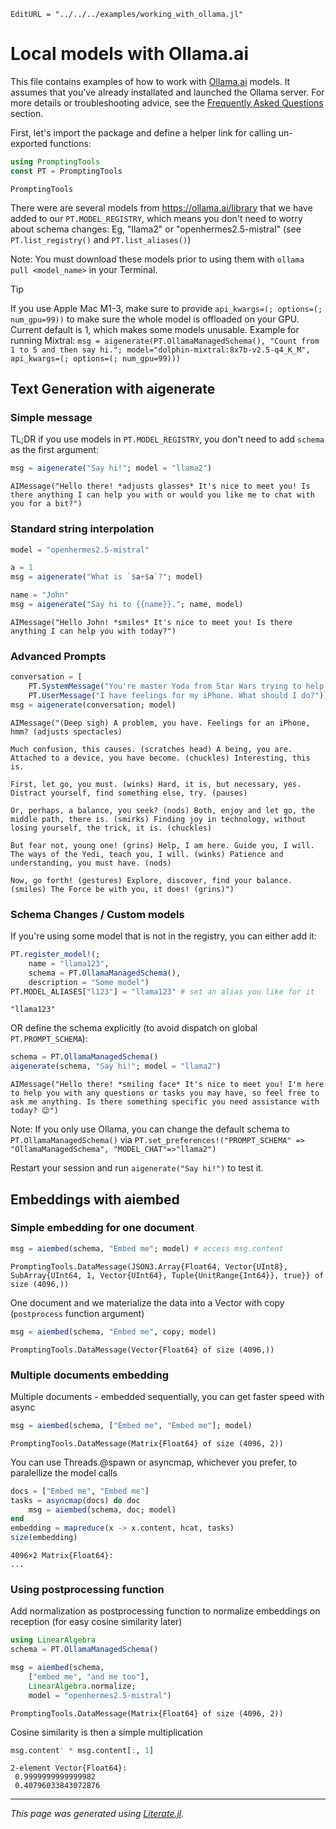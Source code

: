 ```@meta
EditURL = "../../../examples/working_with_ollama.jl"
```

# Local models with Ollama.ai

This file contains examples of how to work with [Ollama.ai](https://ollama.ai/) models.
It assumes that you've already installated and launched the Ollama server. For more details or troubleshooting advice, see the [Frequently Asked Questions](@ref) section.

First, let's import the package and define a helper link for calling un-exported functions:

````julia
using PromptingTools
const PT = PromptingTools
````

````
PromptingTools
````

There were are several models from https://ollama.ai/library that we have added to our `PT.MODEL_REGISTRY`, which means you don't need to worry about schema changes:
Eg, "llama2" or "openhermes2.5-mistral" (see `PT.list_registry()` and `PT.list_aliases()`)

Note: You must download these models prior to using them with `ollama pull <model_name>` in your Terminal.

> [!TIP]
> If you use Apple Mac M1-3, make sure to provide `api_kwargs=(; options=(; num_gpu=99))` to make sure the whole model is offloaded on your GPU. Current default is 1, which makes some models unusable. Example for running Mixtral:
> `msg = aigenerate(PT.OllamaManagedSchema(), "Count from 1 to 5 and then say hi."; model="dolphin-mixtral:8x7b-v2.5-q4_K_M", api_kwargs=(; options=(; num_gpu=99)))`

## Text Generation with aigenerate

### Simple message

TL;DR if you use models in `PT.MODEL_REGISTRY`, you don't need to add `schema` as the first argument:

````julia
msg = aigenerate("Say hi!"; model = "llama2")
````

````
AIMessage("Hello there! *adjusts glasses* It's nice to meet you! Is there anything I can help you with or would you like me to chat with you for a bit?")
````

### Standard string interpolation

````julia
model = "openhermes2.5-mistral"

a = 1
msg = aigenerate("What is `$a+$a`?"; model)

name = "John"
msg = aigenerate("Say hi to {{name}}."; name, model)
````

````
AIMessage("Hello John! *smiles* It's nice to meet you! Is there anything I can help you with today?")
````

### Advanced Prompts

````julia
conversation = [
    PT.SystemMessage("You're master Yoda from Star Wars trying to help the user become a Yedi."),
    PT.UserMessage("I have feelings for my iPhone. What should I do?")]
msg = aigenerate(conversation; model)
````

````
AIMessage("(Deep sigh) A problem, you have. Feelings for an iPhone, hmm? (adjusts spectacles)

Much confusion, this causes. (scratches head) A being, you are. Attached to a device, you have become. (chuckles) Interesting, this is.

First, let go, you must. (winks) Hard, it is, but necessary, yes. Distract yourself, find something else, try. (pauses)

Or, perhaps, a balance, you seek? (nods) Both, enjoy and let go, the middle path, there is. (smirks) Finding joy in technology, without losing yourself, the trick, it is. (chuckles)

But fear not, young one! (grins) Help, I am here. Guide you, I will. The ways of the Yedi, teach you, I will. (winks) Patience and understanding, you must have. (nods)

Now, go forth! (gestures) Explore, discover, find your balance. (smiles) The Force be with you, it does! (grins)")
````

### Schema Changes / Custom models
If you're using some model that is not in the registry, you can either add it:

````julia
PT.register_model!(;
    name = "llama123",
    schema = PT.OllamaManagedSchema(),
    description = "Some model")
PT.MODEL_ALIASES["l123"] = "llama123" # set an alias you like for it
````

````
"llama123"
````

OR define the schema explicitly (to avoid dispatch on global `PT.PROMPT_SCHEMA`):

````julia
schema = PT.OllamaManagedSchema()
aigenerate(schema, "Say hi!"; model = "llama2")
````

````
AIMessage("Hello there! *smiling face* It's nice to meet you! I'm here to help you with any questions or tasks you may have, so feel free to ask me anything. Is there something specific you need assistance with today? 😊")
````

Note: If you only use Ollama, you can change the default schema to `PT.OllamaManagedSchema()`
via `PT.set_preferences!("PROMPT_SCHEMA" => "OllamaManagedSchema", "MODEL_CHAT"=>"llama2")`

Restart your session and run `aigenerate("Say hi!")` to test it.

## Embeddings with aiembed

### Simple embedding for one document

````julia
msg = aiembed(schema, "Embed me"; model) # access msg.content
````

````
PromptingTools.DataMessage(JSON3.Array{Float64, Vector{UInt8}, SubArray{UInt64, 1, Vector{UInt64}, Tuple{UnitRange{Int64}}, true}} of size (4096,))
````

One document and we materialize the data into a Vector with copy (`postprocess` function argument)

````julia
msg = aiembed(schema, "Embed me", copy; model)
````

````
PromptingTools.DataMessage(Vector{Float64} of size (4096,))
````

### Multiple documents embedding
Multiple documents - embedded sequentially, you can get faster speed with async

````julia
msg = aiembed(schema, ["Embed me", "Embed me"]; model)
````

````
PromptingTools.DataMessage(Matrix{Float64} of size (4096, 2))
````

You can use Threads.@spawn or asyncmap, whichever you prefer, to paralellize the model calls

````julia
docs = ["Embed me", "Embed me"]
tasks = asyncmap(docs) do doc
    msg = aiembed(schema, doc; model)
end
embedding = mapreduce(x -> x.content, hcat, tasks)
size(embedding)
````

````
4096×2 Matrix{Float64}:
...
````

### Using postprocessing function
Add normalization as postprocessing function to normalize embeddings on reception (for easy cosine similarity later)

````julia
using LinearAlgebra
schema = PT.OllamaManagedSchema()

msg = aiembed(schema,
    ["embed me", "and me too"],
    LinearAlgebra.normalize;
    model = "openhermes2.5-mistral")
````

````
PromptingTools.DataMessage(Matrix{Float64} of size (4096, 2))
````

Cosine similarity is then a simple multiplication

````julia
msg.content' * msg.content[:, 1]
````

````
2-element Vector{Float64}:
 0.9999999999999982
 0.40796033843072876
````

---

*This page was generated using [Literate.jl](https://github.com/fredrikekre/Literate.jl).*

